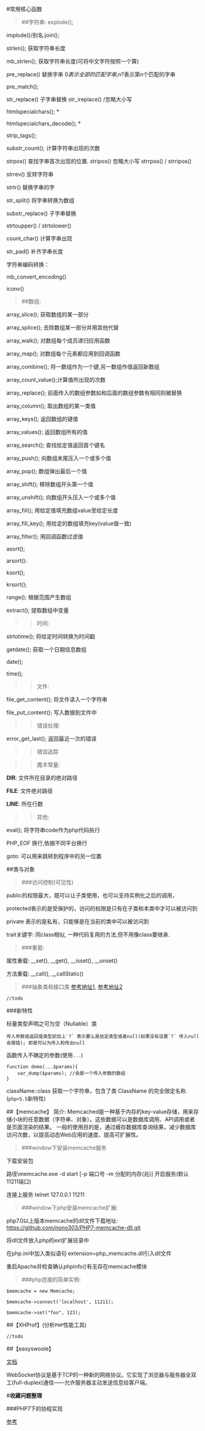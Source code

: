 #常用核心函数

>##字符串:
explode();

implode()/别名:join();

strlen();			获取字符串长度

mb_strlen();		获取字符串长度(可将中文字符按照一个算)

pre_replace()		替换字串  $0表示全部的匹配字串,$n?表示第n个匹配的字串

pre_match();

str_replace()		子字串替换	str_ireplace()	/忽略大小写

htmlspecialchars(); *

htmlspecialchars_decode(); *

strip_tags();

substr_count();		计算字符串出现的次数

strpos()			查找字串首次出现的位置.    stripos()	忽略大小写	strrpos() / strripos()

strrev()			反转字符串

strtr()				替换字串的字

str_split()			将字串转换为数组

substr_replace()	子字串替换

strtoupper() / strtolower()

count_char()		计算字串出现

str_pad()			补齐字串长度

字符串编码转换：

mb_convert_encoding()

iconv()

>##数组:

array_slice();		获取数组的某一部分

array_splice();		去除数组某一部分并用其他代替

array_walk();		对数组每个成员递归应用函数

array_map();		对数组每个元素都应用到回调函数

array_combine();	将一数组作为一个键,另一数组作值返回新数组

array_count_value();计算值所出现的次数

array_replace();	前面传入的数组参数如和后面的数组参数有相同则被替换

array_column();		取出数组的某一类值

array_keys();		返回数组的键值

array_values();		返回数组所有的值

array_search();		查找给定值返回首个键名

array_push();		向数组末尾压入一个或多个值

array_pop();		数组弹出最后一个值

array_shift();		移除数组开头第一个值

array_unshift();	向数组开头压入一个或多个值

array_fill();		用给定值填充数组value至给定长度

array_fill_key();	用给定的数组填充key(value值一致)

array_filter();		用回调函数过滤值

asort();

arsort():

ksort();

krsort();

range();			根据范围产生数组

extract();			提取数组中变量

>>时间:

strtotime();		将给定时间转换为时间戳

getdate();			获取一个日期信息数组

date();

time();

>>文件:

file_get_content(); 将文件读入一个字符串

file_put_content();	写入数据到文件中

>>错误处理:

error_get_last();	返回最近一次的错误

>>错误追踪

>>魔术常量:

__DIR__: 文件所在目录的绝对路径

__FILE__: 文件绝对路径

__LINE__: 所在行数

>>其他:

eval();				将字符串code作为php代码执行

PHP_EOF				换行,依据不同平台换行

goto: 可以用来跳转到程序中的另一位置

##类与对象
>###访问控制(可见性)


public的权限最大，既可以让子类使用，也可以支持实例化之后的调用，

protected表示的是受保护的，访问的权限是只有在子类和本类中才可以被访问到

private 表示的是私有，只能够是在当前的类中可以被访问到

trait关键字: 同class相似, 一种代码复用的方法,但不用像class要继承.

>###重载:

属性重载: __set(), __get(), __isset(), __unset()

方法重载: __call(), __callStatic()

>###抽象类和接口类
[参考地址1](https://blog.csdn.net/sunlylorn/article/details/6124319),
[参考地址2](https://www.jianshu.com/p/4a05c55872c3)

    //todo
    

###新特性

标量类型声明之可为空（Nullable）类 

    传入参数或返回值类型前加上`?` 表示要么是给定类型或者null(如果没有设置`?` 传入null会报错); 即是可以为传入和传出null

函数传入不确定的参数(使用`...`)

    function demo(...$params){
        var_dump($params); //会是一个传入参数的数组
    }

className::class 获取一个字符串，包含了类 ClassName 的完全限定名称.(`php>5.5`新特性)

##【memcache】
    简介:
    Memcached是一种基于内存的key-value存储，用来存储小块的任意数据（字符串、对象）。这些数据可以是数据库调用、API调用或者是页面渲染的结果。
    一般的使用目的是，通过缓存数据库查询结果，减少数据库访问次数，以提高动态Web应用的速度、提高可扩展性。

>###window下安装memcache服务

下载安装包

路径\memcache.exe -d start [-p 端口号 -m 分配的内存(兆)] 开启服务(默认11211端口)

连接上服务 telnet 127.0.0.1 11211

>###window下php安装memcache扩展:

php7.0以上版本memcache的dll文件下载地址: https://github.com/nono303/PHP7-memcache-dll.git

将dll文件放入php的ext扩展目录中

在php.ini中加入类似语句 extension=php_memcache.dll引入dll文件

重启Apache并检查确认phpinfo()有无存在memcache模块

>###php连接的简单实例:
    
    $memcache = new Memcache;
    
    $memcache->connect('localhost', 11211);
    
    $memcache->set("foo", 123);


##【XHProf】(分析`PHP`性能工具)

    //todo

##【easyswoole】

[文档](https://www.easyswoole.com/Manual/3.x/Cn/_book/noobCourse/Introduction.html)

WebSocket协议是基于TCP的一种新的网络协议。它实现了浏览器与服务器全双工(full-duplex)通信——允许服务器主动发送信息给客户端。



#**收藏问题整理**

###PHP7下的协程实现
   
[参考](https://segmentfault.com/a/1190000012457145)



